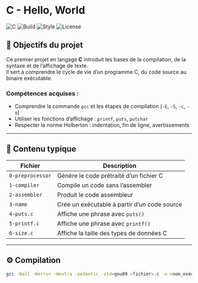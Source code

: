 # C - Hello, World  
![C](https://img.shields.io/badge/Language-C-blue)
![Build](https://img.shields.io/badge/Build-passing-brightgreen)
![Style](https://img.shields.io/badge/Code%20Style-Holberton-red)
![License](https://img.shields.io/badge/License-MIT-lightgrey)

## 🧠 Objectifs du projet
Ce premier projet en langage **C** introduit les bases de la compilation, de la syntaxe et de l’affichage de texte.  
Il sert à comprendre le cycle de vie d’un programme C, du code source au binaire exécutable.

### Compétences acquises :
- Comprendre la commande `gcc` et les étapes de compilation (`-E`, `-S`, `-c`, `-o`)
- Utiliser les fonctions d’affichage : `printf`, `puts`, `putchar`
- Respecter la norme Holberton : indentation, fin de ligne, avertissements

---

## 📁 Contenu typique
| Fichier | Description |
|----------|-------------|
| `0-preprocessor` | Génère le code prétraité d’un fichier C |
| `1-compiler` | Compile un code sans l’assembler |
| `2-assembler` | Produit le code assembleur |
| `3-name` | Crée un exécutable à partir d’un code source |
| `4-puts.c` | Affiche une phrase avec `puts()` |
| `5-printf.c` | Affiche une phrase avec `printf()` |
| `6-size.c` | Affiche la taille des types de données C |

---

## ⚙️ Compilation
```bash
gcc -Wall -Werror -Wextra -pedantic -std=gnu89 <fichier>.c -o <nom_exécutable>

